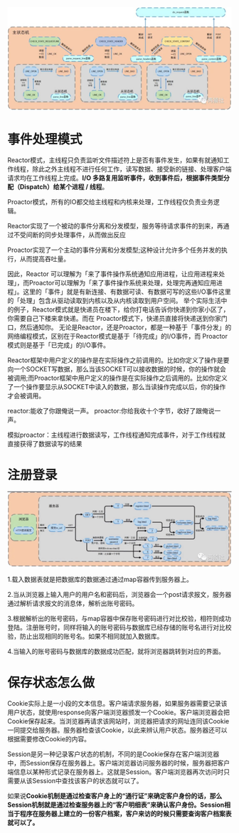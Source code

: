 <img src="photo/640.jpeg" alt="图片" style="zoom:200%;"/>

# 事件处理模式

Reactor模式，主线程只负责监听文件描述符上是否有事件发生，如果有就通知工作线程，除此之外主线程不进行任何工作，读写数据、接受新的链接、处理客户端请求均在工作线程上完成。**I/O 多路复用监听事件，收到事件后，根据事件类型分配（Dispatch）给某个进程 / 线程**。

Proactor模式，所有的IO都交给主线程和内核来处理，工作线程仅负责业务逻辑。

Reactor实现了一个被动的事件分离和分发模型，服务等待请求事件的到来，再通过不受间断的同步处理事件，从而做出反应

Proactor实现了一个主动的事件分离和分发模型;这种设计允许多个任务并发的执行，从而提高吞吐量。

因此，Reactor 可以理解为「来了事件操作系统通知应用进程，让应用进程来处理」，而Proactor可以理解为「来了事件操作系统来处理，处理完再通知应用进程」。这里的「事件」就是有新连接、有数据可读、有数据可写的这些I/O事件这里的「处理」包含从驱动读取到内核以及从内核读取到用户空间。
举个实际生活中的例子，Reactor模式就是快递员在楼下，给你打电话告诉你快递到你家小区了，你需要自己下楼来拿快递。而在 Proactor模式下，快递员直接将快递送到你家门口，然后通知你。
无论是Reactor，还是Proactor，都是一种基于「事件分发」的网络编程模式，区别在于Reactor模式是基于「待完成」的I/O事件，而 Proactor模式则是基于「已完成」的I/O事件。

Reactor框架中用户定义的操作是在实际操作之前调用的。比如你定义了操作是要向一个SOCKET写数据，那么当该SOCKET可以接收数据的时候，你的操作就会被调用;而Proactor框架中用户定义的操作是在实际操作之后调用的。比如你定义了一个操作要显示从SOCKET中读入的数据，那么当读操作完成以后，你的操作才会被调用。

reactor:能收了你跟俺说一声。
proactor:你给我收十个字节，收好了跟俺说一声。

模拟proactor：主线程进行数据读写，工作线程通知完成事件，对于工作线程就直接获得了数据读写的结果

# 注册登录

![image-20230401152523600](photo/image-20230401152523600.png)

1.载入数据表就是把数据库的数据通过通过map容器传到服务器上。

2.当从浏览器上输入用户的用户名和密码后，浏览器会一个post请求报文，服务器通过解析请求报文的消息体，解析出账号密码。

3.根据解析出的账号密码，与map容器中保存账号密码进行对比校验，相符则成功登陆。注册账号时，同样将输入的账号密码与数据库已经存储的账号名进行对比校验，防止出现相同的账号名。如果不相同就加入数据库。

4.当输入的账号密码与数据库的数据成功匹配，就将浏览器跳转到对应的界面。

# 保存状态怎么做

Cookie实际上是一小段的文本信息。客户端请求服务器，如果服务器需要记录该用户状态，就使用response向客户端浏览器颁发一个Cookie。客户端浏览器会把Cookie保存起来。当浏览器再请求该网站时，浏览器把请求的网址连同该Cookie一同提交给服务器。服务器检查该Cookie，以此来辨认用户状态。服务器还可以根据需要修改Cookie的内容。

Session是另一种记录客户状态的机制，不同的是Cookie保存在客户端浏览器中，而Session保存在服务器上。客户端浏览器访问服务器的时候，服务器把客户端信息以某种形式记录在服务器上。这就是Session。客户端浏览器再次访问时只需要从该Session中查找该客户的状态就可以了。

如果说**Cookie机制是通过检查客户身上的“通行证”来确定客户身份的话，那么Session机制就是通过检查服务器上的“客户明细表”来确认客户身份。Session相当于程序在服务器上建立的一份客户档案，客户来访的时候只需要查询客户档案表就可以了。**
